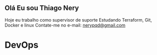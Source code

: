 ## Olá Eu sou Thiago Nery
Hoje eu trabalho como supervisor de suporte 
Estudando Terraform, Git, Docker e linux
Contate-me no e-mail: nerypqd@gmail.com



  
          

   

# DevOps
